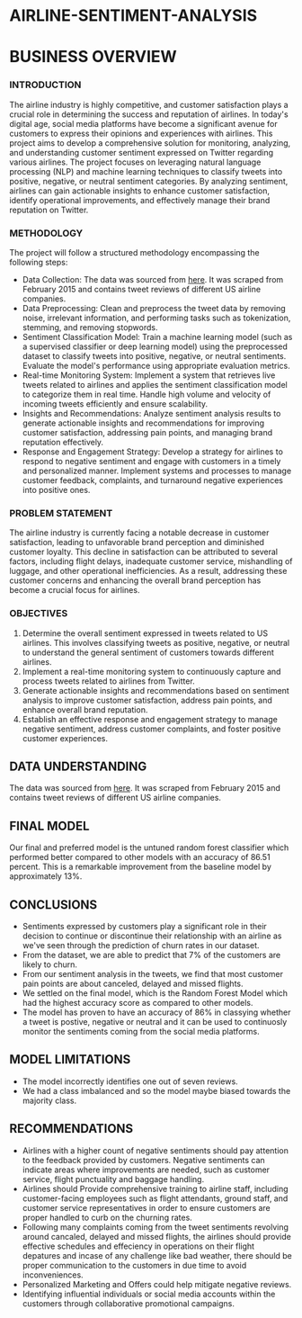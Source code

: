 # AIRLINE-SENTIMENT-ANALYSIS
# BUSINESS OVERVIEW

### INTRODUCTION

The airline industry is highly competitive, and customer satisfaction plays a crucial role in determining the success and reputation of airlines. In today's digital age, social media platforms have become a significant avenue for customers to express their opinions and experiences with airlines. This project aims to develop a comprehensive solution for monitoring, analyzing, and understanding customer sentiment expressed on Twitter regarding various airlines. The project focuses on leveraging natural language processing (NLP) and machine learning techniques to classify tweets into positive, negative, or neutral sentiment categories. By analyzing sentiment, airlines can gain actionable insights to enhance customer satisfaction, identify operational improvements, and effectively manage their brand reputation on Twitter.

### METHODOLOGY

The project will follow a structured methodology encompassing the following steps:

* Data Collection: The data was sourced from [here](https://data.world/socialmediadata/twitter-us-airline-sentiment). It was scraped from February 2015 and contains tweet reviews of different US airline companies.
* Data Preprocessing: Clean and preprocess the tweet data by removing noise, irrelevant information, and performing tasks such as tokenization, stemming, and removing stopwords.
* Sentiment Classification Model: Train a machine learning model (such as a supervised classifier or deep learning model) using the preprocessed dataset to classify tweets into positive, negative, or neutral sentiments. Evaluate the model's performance using appropriate evaluation metrics.
* Real-time Monitoring System: Implement a system that retrieves live tweets related to airlines and applies the sentiment classification model to categorize them in real time. Handle high volume and velocity of incoming tweets efficiently and ensure scalability.
* Insights and Recommendations: Analyze sentiment analysis results to generate actionable insights and recommendations for improving customer satisfaction, addressing pain points, and managing brand reputation effectively.
* Response and Engagement Strategy: Develop a strategy for airlines to respond to negative sentiment and engage with customers in a timely and personalized manner. Implement systems and processes to manage customer feedback, complaints, and turnaround negative experiences into positive ones.

### PROBLEM STATEMENT

The airline industry is currently facing a notable decrease in customer satisfaction, leading to unfavorable brand perception and diminished customer loyalty. This decline in satisfaction can be attributed to several factors, including flight delays, inadequate customer service, mishandling of luggage, and other operational inefficiencies. As a result, addressing these customer concerns and enhancing the overall brand perception has become a crucial focus for airlines.

### OBJECTIVES

1. Determine the overall sentiment expressed in tweets related to US airlines. This involves classifying tweets as positive, negative, or neutral to understand the general sentiment of customers towards different airlines.
2. Implement a real-time monitoring system to continuously capture and process tweets related to airlines from Twitter.
3. Generate actionable insights and recommendations based on sentiment analysis to improve customer satisfaction, address pain points, and enhance overall brand reputation.
4. Establish an effective response and engagement strategy to manage negative sentiment, address customer complaints, and foster positive customer experiences.

## DATA UNDERSTANDING

The data was sourced from [here](https://data.world/socialmediadata/twitter-us-airline-sentiment). It was scraped from February 2015 and contains tweet reviews of different US airline companies.

## FINAL MODEL

Our final and preferred model is the untuned random forest classifier which performed better compared to other models with an accuracy of 86.51 percent. This is a remarkable improvement from the baseline model by approximately 13%.

## CONCLUSIONS

- Sentiments expressed by customers play a significant role in their decision to continue or discontinue their relationship with an airline as we've seen through the prediction of churn rates in our dataset.
- From the dataset, we are able to predict that 7% of the customers are likely to churn.
- From our sentiment analysis in the tweets, we find that most customer pain points are about canceled, delayed and missed flights.
- We settled on the final model, which is the Random Forest Model which had the highest accuracy score as compared to other models.
- The model has proven to have an accuracy of 86% in classying whether a tweet is postive, negative or neutral and it can be used to continuosly monitor the sentiments coming from the social media platforms.

## **MODEL LIMITATIONS**

- The model incorrectly identifies one out of seven reviews.
- We had a class imbalanced and so the model maybe biased towards the majority class.

## **RECOMMENDATIONS**

- Airlines with a higher count of negative sentiments should pay attention to the feedback provided by customers. Negative sentiments can indicate areas where improvements are needed, such as customer service, flight punctuality and baggage handling.
- Airlines should Provide comprehensive training to airline staff, including customer-facing employees such as flight attendants, ground staff, and customer service representatives in order to ensure customers are proper handled to curb on the churning rates.
- Following many complaints coming from the tweet sentiments revolving around cancaled, delayed and missed flights, the airlines should provide effective schedules and effeciency in operations on their flight depatures and incase of any challenge like bad weather, there should be proper communication to the customers in due time to avoid inconveniences.
- Personalized Marketing and Offers could help mitigate negative reviews.
- Identifying influential individuals or social media accounts within the customers through collaborative promotional campaigns.
